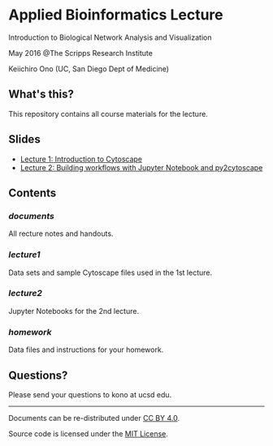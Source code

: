 # Applied Bioinformatics Lecture

Introduction to Biological Network Analysis and Visualization

May 2016 @The Scripps Research Institute

Keiichiro Ono (UC, San Diego Dept of Medicine)

## What's this?
This repository contains all course materials for the lecture.

## Slides

* [Lecture 1: Introduction to Cytoscape](http://www.slideshare.net/keiono/introduction-to-biological-network-analysis-and-visualization-with-cytoscape-part1)
* [Lecture 2: Building workflows with Jupyter Notebook and py2cytoscape](http://www.slideshare.net/keiono/introduction-to-biological-network-analysis-and-visualization-with-cytoscape-part-2)


## Contents

### _documents_
All recture notes and handouts.

### _lecture1_
Data sets and sample Cytoscape files used in the 1st lecture.

### _lecture2_
Jupyter Notebooks for the 2nd lecture.

### _homework_
Data files and instructions for your homework.


## Questions?
Please send your questions to kono at ucsd edu.

----

Documents can be re-distributed under [CC BY 4.0](https://creativecommons.org/licenses/by/4.0/).

Source code is licensed under the [MIT License](https://opensource.org/licenses/MIT).